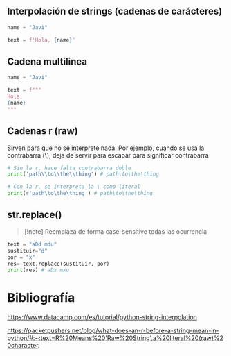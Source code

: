 ## Interpolación de strings (cadenas de carácteres)

```python
name = "Javi"

text = f'Hola, {name}'
```

## Cadena multilinea

```python
name = "Javi"

text = f"""
Hola,
{name}
"""
```

## Cadenas r (raw)

Sirven para que no se interprete nada. Por ejemplo, cuando se usa la contrabarra (\\), deja de servir para escapar para significar contrabarra

```python
# Sin la r, hace falta contrabarra doble
print('path\\to\\the\\thing') # path\to\the\thing

# Con la r, se interpreta la \ como literal
print(r'path\to\the\thing') # path\to\the\thing
```

## str.replace()

> [!note] Reemplaza de forma case-sensitive todas las ocurrencia

```python
text = "aDd mdu"
sustituir="d"
por = "x"
res= text.replace(sustituir, por)
print(res) # aDx mxu
```

# Bibliografía


https://www.datacamp.com/es/tutorial/python-string-interpolation

https://packetpushers.net/blog/what-does-an-r-before-a-string-mean-in-python/#:~:text=R%20Means%20'Raw%20String',a%20literal%20(raw)%20character.